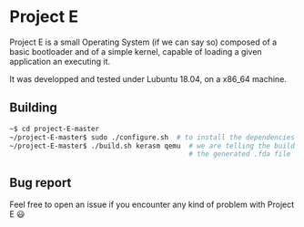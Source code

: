# Project E

Project E is a small Operating System (if we can say so) composed of a basic bootloader and of a simple kernel, capable of loading a given application an executing it.

It was developped and tested under Lubuntu 18.04, on a x86_64 machine.

## Building

```bash
~$ cd project-E-master
~/project-E-master$ sudo ./configure.sh  # to install the dependencies
~/project-E-master$ ./build.sh kerasm qemu  # we are telling the build script to compile the ASM kernel and to boot qemu with
                                            # the generated .fda file
```

## Bug report

Feel free to open an issue if you encounter any kind of problem with Project E :smiley:
